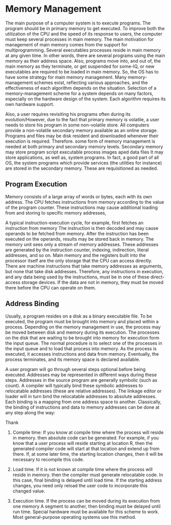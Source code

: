 # Memory Management

The main purpose of a computer system is to execute programs. The program should be in primary memory to get executed. To improve both the utilization of the CPU and the speed of its response to users, the computer must keep several processes in main memory. The main motivation for management of main memory comes from the support for multiprogramming. Several executables processes reside in main memory at any given time. In other words, there are several programs using the main memory as their address space. Also, programs move into, and out of, the main memory as they terminate, or get suspended for some-IQ, or new executables are required to be loaded in main memory. So, the OS has to have some strategy for main memory management. Many memory-management schemes exist, reflecting various approaches, and the effectiveness of each algorithm depends on the situation. Selection of a memory-management scheme for a system depends on many factors, especially on the hardware design of the system. Each algorithm requires its own hardware support.

Also, a user requires revisiting his programs often during its evolution/However, due to the fact that primary memory is volatile, a user needs to store his program in some non-volatile store. All computers provide a non-volatile secondary memory available as an online storage. Programs and files may be disk resident and downloaded whenever their execution is required. Therefore. some form of memory management is needed at both primary and secondary memory levels. Secondary memory may store program script executable process images aped data files It may store applications, as well as, system programs. In fact, a good part of all OS, the system programs which provide services (the utilities for instance) are stored in the secondary memory. These are requisitioned as needed.

## Program Execution

Memory consists of a large array of words or bytes, each with its own address. The CPU fetches instructions from memory according to the value of the program counter. These instructions may cause additional loading from and storing to specific memory addresses,

A typical instruction-execution cycle, for example, first fetches an instruction from memory The instruction is then decoded and may cause operands to be fetched from memory. After the instruction has been executed on the operands, results may be stored back in memory. The memory unit sees only a stream of memory addresses. These addresses are generated by the instruction counter, indexing, indirection, literal addresses, and so on. Main memory and the registers built into the processor itself are the only storage that the CPU can access directly. There are machine instructions that take memory addresses as arguments, but none that take disk addresses. Therefore, any instructions in execution, and any data being used by the instructions, must be in one of these direct-access storage devices. If the data are not in memory, they must be moved there before the CPU can operate on them.

## Address Binding

Usually, a program resides on a disk as a binary executable file. To be executed, the program must be brought into memory and placed within a process. Depending on the memory management in use, the process may be moved between disk and memory during its execution. The processes on the disk that are waiting to be brought into memory for execution form the input queue. The normal procedure is to select one of the processes in the input queue and to load that process into memory. As the process is executed, it accesses instructions and data from memory. Eventually, the process terminates, and its memory space is declared available.

A user program will go through several steps optional before being executed. Addresses may be represented in different ways during these steps. Addresses in the source program are generally symbolic (such as count). A compiler will typically bind these symbolic addresses to relocatable addresses (these are relative addresses). The linkage editor or loader will in turn bind the relocatable addresses to absolute addresses. Each binding is a mapping from one address space to another. Classically, the binding of instructions and data to memory addresses can be done at any step along the way:

Thank

1) Compile time: If you know at compile time where the process will reside in memory. then absolute code can be generated. For example, if you know that a user process will reside starting at location R, then the generated compiler code will start at that location and extend up from there. If, at some later time, the starting location changes, then it will be necessary to recompile this code.

2) Load time. If it is not known at compile time where the process will reside in memory. then the compiler must generate relocatable code. In this case, final binding is delayed until load time. If the starting address changes, you need only reload the user code to incorporate this changed value.

3) Execution time. If the process can be moved during its execution from one memory A segment to another, then binding must be delayed until run time. Special hardware must be available for this scheme to work. Most general-purpose operating systems use this method.